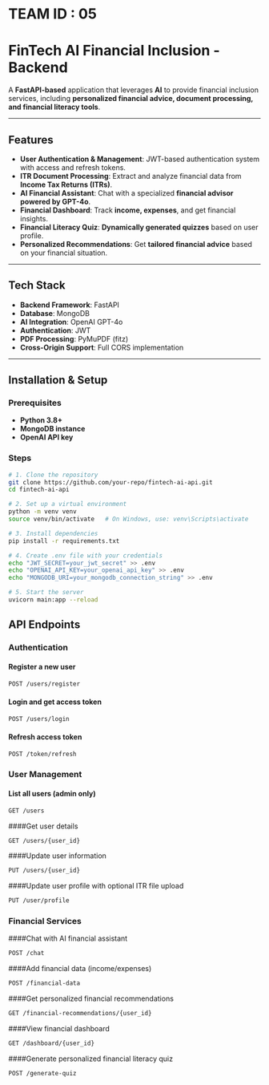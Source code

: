 # TEAM ID : 05

# **FinTech AI Financial Inclusion - Backend**

A **FastAPI-based** application that leverages **AI** to provide financial inclusion services, including **personalized financial advice, document processing, and financial literacy tools**.

---

## **Features**

- **User Authentication & Management**: JWT-based authentication system with access and refresh tokens.
- **ITR Document Processing**: Extract and analyze financial data from **Income Tax Returns (ITRs)**.
- **AI Financial Assistant**: Chat with a specialized **financial advisor powered by GPT-4o**.
- **Financial Dashboard**: Track **income, expenses**, and get financial insights.
- **Financial Literacy Quiz**: **Dynamically generated quizzes** based on user profile.
- **Personalized Recommendations**: Get **tailored financial advice** based on your financial situation.

---

## **Tech Stack**

- **Backend Framework**: FastAPI
- **Database**: MongoDB
- **AI Integration**: OpenAI GPT-4o
- **Authentication**: JWT
- **PDF Processing**: PyMuPDF (fitz)
- **Cross-Origin Support**: Full CORS implementation

---

## **Installation & Setup**

### **Prerequisites**

- **Python 3.8+**
- **MongoDB instance**
- **OpenAI API key**

### **Steps**

```sh
# 1. Clone the repository
git clone https://github.com/your-repo/fintech-ai-api.git
cd fintech-ai-api

# 2. Set up a virtual environment
python -m venv venv
source venv/bin/activate   # On Windows, use: venv\Scripts\activate

# 3. Install dependencies
pip install -r requirements.txt

# 4. Create .env file with your credentials
echo "JWT_SECRET=your_jwt_secret" >> .env
echo "OPENAI_API_KEY=your_openai_api_key" >> .env
echo "MONGODB_URI=your_mongodb_connection_string" >> .env

# 5. Start the server
uvicorn main:app --reload
```

## **API Endpoints**

### **Authentication**

#### Register a new user

```sh
POST /users/register
```

#### Login and get access token

```sh
POST /users/login
```

#### Refresh access token

```sh
POST /token/refresh
```

### **User Management**

#### List all users (admin only)

```sh
GET /users
```

####Get user details

```sh
GET /users/{user_id}
```

####Update user information

```sh
PUT /users/{user_id}
```

####Update user profile with optional ITR file upload

```sh
PUT /user/profile
```

### **Financial Services**

####Chat with AI financial assistant

```sh
POST /chat
```

####Add financial data (income/expenses)

```sh
POST /financial-data
```

####Get personalized financial recommendations

```sh
GET /financial-recommendations/{user_id}
```

####View financial dashboard

```sh
GET /dashboard/{user_id}
```

####Generate personalized financial literacy quiz

```sh
POST /generate-quiz
```

